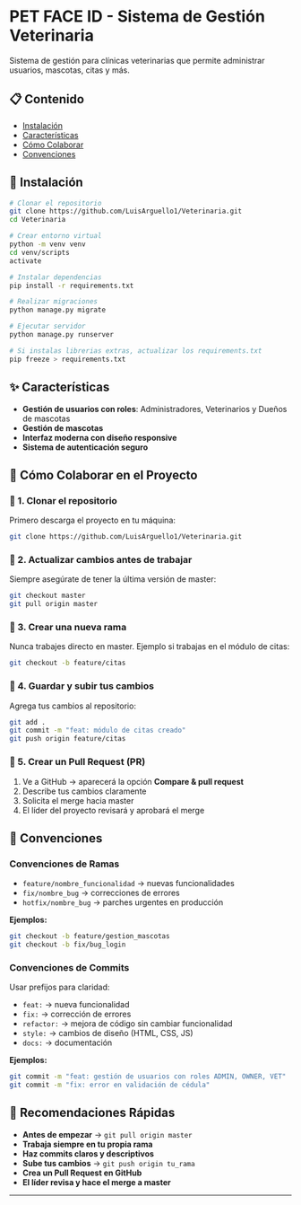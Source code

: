 # PET FACE ID - Sistema de Gestión Veterinaria

Sistema de gestión para clínicas veterinarias que permite administrar usuarios, mascotas, citas y más.

## 📋 Contenido

- [Instalación](#-instalación)
- [Características](#-características)
- [Cómo Colaborar](#-cómo-colaborar-en-el-proyecto)
- [Convenciones](#-convenciones)

## 🚀 Instalación

```bash
# Clonar el repositorio
git clone https://github.com/LuisArguello1/Veterinaria.git
cd Veterinaria

# Crear entorno virtual
python -m venv venv
cd venv/scripts
activate

# Instalar dependencias
pip install -r requirements.txt

# Realizar migraciones
python manage.py migrate

# Ejecutar servidor
python manage.py runserver

# Si instalas librerias extras, actualizar los requirements.txt
pip freeze > requirements.txt
```

## ✨ Características

- **Gestión de usuarios con roles**: Administradores, Veterinarios y Dueños de mascotas
- **Gestión de mascotas**
- **Interfaz moderna con diseño responsive**
- **Sistema de autenticación seguro**

## 📌 Cómo Colaborar en el Proyecto

### 🔹 1. Clonar el repositorio

Primero descarga el proyecto en tu máquina:

```bash
git clone https://github.com/LuisArguello1/Veterinaria.git
```

### 🔹 2. Actualizar cambios antes de trabajar

Siempre asegúrate de tener la última versión de master:

```bash
git checkout master
git pull origin master
```

### 🔹 3. Crear una nueva rama

Nunca trabajes directo en master.
Ejemplo si trabajas en el módulo de citas:

```bash
git checkout -b feature/citas
```

### 🔹 4. Guardar y subir tus cambios

Agrega tus cambios al repositorio:

```bash
git add .
git commit -m "feat: módulo de citas creado"
git push origin feature/citas
```

### 🔹 5. Crear un Pull Request (PR)

1. Ve a GitHub → aparecerá la opción **Compare & pull request**
2. Describe tus cambios claramente
3. Solicita el merge hacia master
4. El líder del proyecto revisará y aprobará el merge

## 📌 Convenciones

### Convenciones de Ramas

- `feature/nombre_funcionalidad` → nuevas funcionalidades
- `fix/nombre_bug` → correcciones de errores
- `hotfix/nombre_bug` → parches urgentes en producción

**Ejemplos:**
```bash
git checkout -b feature/gestion_mascotas
git checkout -b fix/bug_login
```

### Convenciones de Commits

Usar prefijos para claridad:

- `feat:` → nueva funcionalidad
- `fix:` → corrección de errores
- `refactor:` → mejora de código sin cambiar funcionalidad
- `style:` → cambios de diseño (HTML, CSS, JS)
- `docs:` → documentación

**Ejemplos:**
```bash
git commit -m "feat: gestión de usuarios con roles ADMIN, OWNER, VET"
git commit -m "fix: error en validación de cédula"
```

## 📌 Recomendaciones Rápidas

- **Antes de empezar** → `git pull origin master`
- **Trabaja siempre en tu propia rama**
- **Haz commits claros y descriptivos**
- **Sube tus cambios** → `git push origin tu_rama`
- **Crea un Pull Request en GitHub**
- **El líder revisa y hace el merge a master**


---

